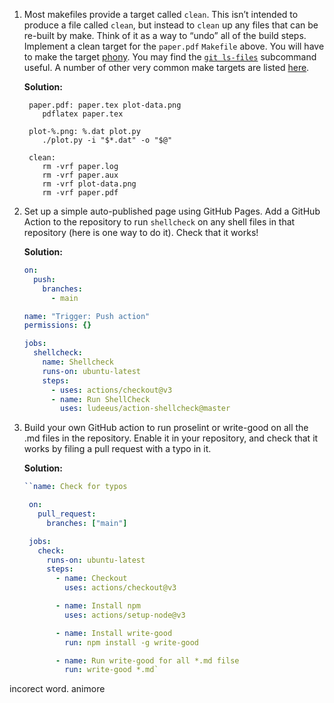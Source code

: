 1. Most makefiles provide a target called `clean`. This isn’t intended to produce
   a file called `clean`, but instead to `clean` up any files that can be re-built
   by make. Think of it as a way to “undo” all of the build steps. Implement a
   clean target for the `paper.pdf` `Makefile` above. You will have to make the
   target [phony](https://www.gnu.org/software/make/manual/html_node/Phony-Targets.html).
   You may find the [`git ls-files`](https://git-scm.com/docs/git-ls-files) subcommand
   useful. A number of other very common make targets are listed
   [here](https://www.gnu.org/software/make/manual/html_node/Standard-Targets.html#Standard-Targets).

   **Solution:**

   ```make
    paper.pdf: paper.tex plot-data.png
       pdflatex paper.tex

    plot-%.png: %.dat plot.py
       ./plot.py -i "$*.dat" -o "$@"

    clean:
       rm -vrf paper.log
       rm -vrf paper.aux
       rm -vrf plot-data.png
       rm -vrf paper.pdf
   ```

2. Set up a simple auto-published page using GitHub Pages. Add a GitHub Action
   to the repository to run `shellcheck` on any shell files in that repository
   (here is one way to do it). Check that it works!

   **Solution:**

   ```yaml
   on:
     push:
       branches:
         - main

   name: "Trigger: Push action"
   permissions: {}

   jobs:
     shellcheck:
       name: Shellcheck
       runs-on: ubuntu-latest
       steps:
         - uses: actions/checkout@v3
         - name: Run ShellCheck
           uses: ludeeus/action-shellcheck@master
   ```

3. Build your own GitHub action to run proselint or write-good on all the .md
   files in the repository. Enable it in your repository, and check that it
   works by filing a pull request with a typo in it.

   **Solution:**

   ```yaml
   ``name: Check for typos

    on:
      pull_request:
        branches: ["main"]

    jobs:
      check:
        runs-on: ubuntu-latest
        steps:
          - name: Checkout
            uses: actions/checkout@v3

          - name: Install npm
            uses: actions/setup-node@v3

          - name: Install write-good
            run: npm install -g write-good

          - name: Run write-good for all *.md filse
            run: write-good *.md`
   ```

incorect word.
animore
